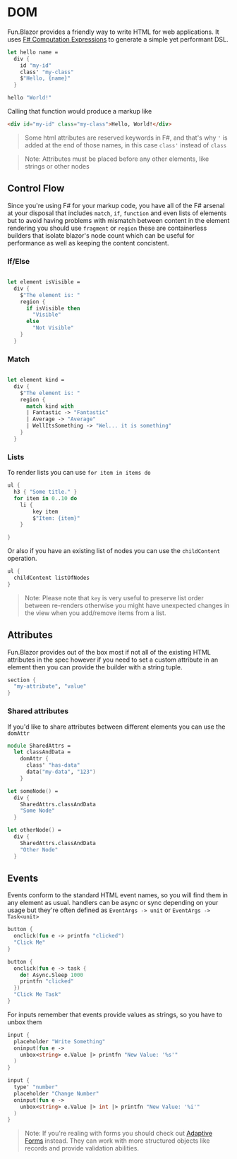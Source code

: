 # DOM

Fun.Blazor provides a friendly way to write HTML for web applications. It uses [F# Computation Expressions] to generate a simple yet performant DSL.

```fsharp
let hello name =
  div {
    id "my-id"
    class' "my-class"
    $"Hello, {name}"
  }

hello "World!"
```

Calling that function would produce a markup like

```html
<div id="my-id" class="my-class">Hello, World!</div>
```

> Some html attributes are reserved keywords in F#, and that's why `'` is added at the end of those names, in this case `class'` instead of `class`

> Note: Attributes must be placed before any other elements, like strings or other nodes

## Control Flow

Since you're using F# for your markup code, you have all of the F# arsenal at your disposal that includes `match`, `if`, `function` and even lists of elements but to avoid having problems with mismatch between content in the element rendering you should use `fragment` or `region` these are containerless builders that isolate blazor's node count which can be useful for performance as well as keeping the content concistent.

### If/Else

```fsharp

let element isVisible =
  div {
    $"The element is: "
    region {
      if isVisible then
        "Visible"
      else
        "Not Visible"
    }
  }
```

### Match

```fsharp

let element kind =
  div {
    $"The element is: "
    region {
      match kind with
      | Fantastic -> "Fantastic"
      | Average -> "Average"
      | WellItsSomething -> "Wel... it is something"
    }
  }
```

### Lists

To render lists you can use `for item in items do`

```fsharp
ul {
  h3 { "Some title." }
  for item in 0..10 do
    li {
        key item
        $"Item: {item}"
    }

}

```

Or also if you have an existing list of nodes you can use the `childContent` operation.

```fsharp
ul {
  childContent listOfNodes
}
```

> Note: Please note that `key` is very useful to preserve list order between re-renders otherwise you might have unexpected changes in the view when you add/remove items from a list.

## Attributes

Fun.Blazor provides out of the box most if not all of the existing HTML attributes in the spec however if you need to set a custom attribute in an element then you can provide the builder with a string tuple.

```fsharp
section {
  "my-attribute", "value"
}
```

### Shared attributes

If you'd like to share attributes between different elements you can use the `domAttr`

```fsharp
module SharedAttrs =
  let classAndData =
    domAttr {
      class' "has-data"
      data("my-data", "123")
    }

let someNode() =
  div {
    SharedAttrs.classAndData
    "Some Node"
  }

let otherNode() =
  div {
    SharedAttrs.classAndData
    "Other Node"
  }

```

## Events

Events conform to the standard HTML event names, so you will find them in any element as usual.
handlers can be async or sync depending on your usage but they're often defined as `EventArgs -> unit` or `EventArgs -> Task<unit>`

```fsharp
button {
  onclick(fun e -> printfn "clicked")
  "Click Me"
}

button {
  onclick(fun e -> task {
    do! Async.Sleep 1000
    printfn "clicked"
  })
  "Click Me Task"
}
```

For inputs remember that events provide values as strings, so you have to unbox them

```fsharp
input {
  placeholder "Write Something"
  oninput(fun e ->
    unbox<string> e.Value |> printfn "New Value: '%s'"
  )
}

input {
  type' "number"
  placeholder "Change Number"
  oninput(fun e ->
    unbox<string> e.Value |> int |> printfn "New Value: '%i'"
  )
}
```

> Note: If you're realing with forms you should check out [Adaptive Forms] instead. They can work with more structured objects like records and provide validation abilities.

[F# Computation Expressions]: https://learn.microsoft.com/en-us/dotnet/fsharp/language-reference/computation-expressions
[Adaptive Data]: https://github.com/fsprojects/FSharp.Data.Adaptive
[Working With Blazor]: ./Advanced-features/Working-With-Blazor
[Adaptive Forms]: ./Advanced-features/Adaptive/Form
